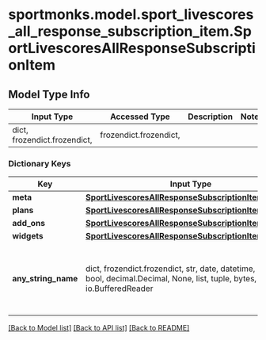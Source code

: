 # sportmonks.model.sport_livescores_all_response_subscription_item.SportLivescoresAllResponseSubscriptionItem

## Model Type Info
Input Type | Accessed Type | Description | Notes
------------ | ------------- | ------------- | -------------
dict, frozendict.frozendict,  | frozendict.frozendict,  |  | 

### Dictionary Keys
Key | Input Type | Accessed Type | Description | Notes
------------ | ------------- | ------------- | ------------- | -------------
**meta** | [**SportLivescoresAllResponseSubscriptionItemMeta**](SportLivescoresAllResponseSubscriptionItemMeta.md) | [**SportLivescoresAllResponseSubscriptionItemMeta**](SportLivescoresAllResponseSubscriptionItemMeta.md) |  | [optional] 
**plans** | [**SportLivescoresAllResponseSubscriptionItemPlans**](SportLivescoresAllResponseSubscriptionItemPlans.md) | [**SportLivescoresAllResponseSubscriptionItemPlans**](SportLivescoresAllResponseSubscriptionItemPlans.md) |  | [optional] 
**add_ons** | [**SportLivescoresAllResponseSubscriptionItemAddOns**](SportLivescoresAllResponseSubscriptionItemAddOns.md) | [**SportLivescoresAllResponseSubscriptionItemAddOns**](SportLivescoresAllResponseSubscriptionItemAddOns.md) |  | [optional] 
**widgets** | [**SportLivescoresAllResponseSubscriptionItemWidgets**](SportLivescoresAllResponseSubscriptionItemWidgets.md) | [**SportLivescoresAllResponseSubscriptionItemWidgets**](SportLivescoresAllResponseSubscriptionItemWidgets.md) |  | [optional] 
**any_string_name** | dict, frozendict.frozendict, str, date, datetime, int, float, bool, decimal.Decimal, None, list, tuple, bytes, io.FileIO, io.BufferedReader | frozendict.frozendict, str, BoolClass, decimal.Decimal, NoneClass, tuple, bytes, FileIO | any string name can be used but the value must be the correct type | [optional]

[[Back to Model list]](../../README.md#documentation-for-models) [[Back to API list]](../../README.md#documentation-for-api-endpoints) [[Back to README]](../../README.md)

